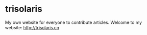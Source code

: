 # trisolaris
My own website for everyone to contribute articles.
Welcome to my website:
http://trisolaris.cn
